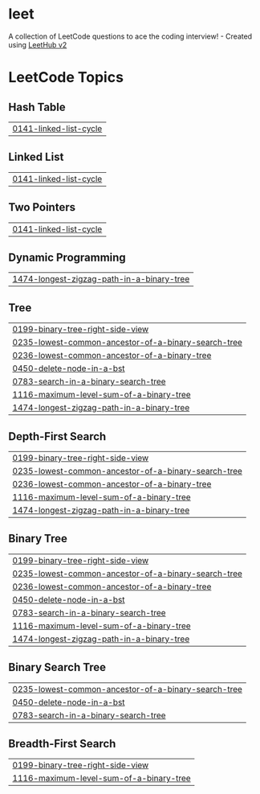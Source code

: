 # leet
A collection of LeetCode questions to ace the coding interview! - Created using [LeetHub v2](https://github.com/arunbhardwaj/LeetHub-2.0)

<!---LeetCode Topics Start-->
# LeetCode Topics
## Hash Table
|  |
| ------- |
| [0141-linked-list-cycle](https://github.com/pavank-v/leet/tree/master/0141-linked-list-cycle) |
## Linked List
|  |
| ------- |
| [0141-linked-list-cycle](https://github.com/pavank-v/leet/tree/master/0141-linked-list-cycle) |
## Two Pointers
|  |
| ------- |
| [0141-linked-list-cycle](https://github.com/pavank-v/leet/tree/master/0141-linked-list-cycle) |
## Dynamic Programming
|  |
| ------- |
| [1474-longest-zigzag-path-in-a-binary-tree](https://github.com/pavank-v/leet/tree/master/1474-longest-zigzag-path-in-a-binary-tree) |
## Tree
|  |
| ------- |
| [0199-binary-tree-right-side-view](https://github.com/pavank-v/leet/tree/master/0199-binary-tree-right-side-view) |
| [0235-lowest-common-ancestor-of-a-binary-search-tree](https://github.com/pavank-v/leet/tree/master/0235-lowest-common-ancestor-of-a-binary-search-tree) |
| [0236-lowest-common-ancestor-of-a-binary-tree](https://github.com/pavank-v/leet/tree/master/0236-lowest-common-ancestor-of-a-binary-tree) |
| [0450-delete-node-in-a-bst](https://github.com/pavank-v/leet/tree/master/0450-delete-node-in-a-bst) |
| [0783-search-in-a-binary-search-tree](https://github.com/pavank-v/leet/tree/master/0783-search-in-a-binary-search-tree) |
| [1116-maximum-level-sum-of-a-binary-tree](https://github.com/pavank-v/leet/tree/master/1116-maximum-level-sum-of-a-binary-tree) |
| [1474-longest-zigzag-path-in-a-binary-tree](https://github.com/pavank-v/leet/tree/master/1474-longest-zigzag-path-in-a-binary-tree) |
## Depth-First Search
|  |
| ------- |
| [0199-binary-tree-right-side-view](https://github.com/pavank-v/leet/tree/master/0199-binary-tree-right-side-view) |
| [0235-lowest-common-ancestor-of-a-binary-search-tree](https://github.com/pavank-v/leet/tree/master/0235-lowest-common-ancestor-of-a-binary-search-tree) |
| [0236-lowest-common-ancestor-of-a-binary-tree](https://github.com/pavank-v/leet/tree/master/0236-lowest-common-ancestor-of-a-binary-tree) |
| [1116-maximum-level-sum-of-a-binary-tree](https://github.com/pavank-v/leet/tree/master/1116-maximum-level-sum-of-a-binary-tree) |
| [1474-longest-zigzag-path-in-a-binary-tree](https://github.com/pavank-v/leet/tree/master/1474-longest-zigzag-path-in-a-binary-tree) |
## Binary Tree
|  |
| ------- |
| [0199-binary-tree-right-side-view](https://github.com/pavank-v/leet/tree/master/0199-binary-tree-right-side-view) |
| [0235-lowest-common-ancestor-of-a-binary-search-tree](https://github.com/pavank-v/leet/tree/master/0235-lowest-common-ancestor-of-a-binary-search-tree) |
| [0236-lowest-common-ancestor-of-a-binary-tree](https://github.com/pavank-v/leet/tree/master/0236-lowest-common-ancestor-of-a-binary-tree) |
| [0450-delete-node-in-a-bst](https://github.com/pavank-v/leet/tree/master/0450-delete-node-in-a-bst) |
| [0783-search-in-a-binary-search-tree](https://github.com/pavank-v/leet/tree/master/0783-search-in-a-binary-search-tree) |
| [1116-maximum-level-sum-of-a-binary-tree](https://github.com/pavank-v/leet/tree/master/1116-maximum-level-sum-of-a-binary-tree) |
| [1474-longest-zigzag-path-in-a-binary-tree](https://github.com/pavank-v/leet/tree/master/1474-longest-zigzag-path-in-a-binary-tree) |
## Binary Search Tree
|  |
| ------- |
| [0235-lowest-common-ancestor-of-a-binary-search-tree](https://github.com/pavank-v/leet/tree/master/0235-lowest-common-ancestor-of-a-binary-search-tree) |
| [0450-delete-node-in-a-bst](https://github.com/pavank-v/leet/tree/master/0450-delete-node-in-a-bst) |
| [0783-search-in-a-binary-search-tree](https://github.com/pavank-v/leet/tree/master/0783-search-in-a-binary-search-tree) |
## Breadth-First Search
|  |
| ------- |
| [0199-binary-tree-right-side-view](https://github.com/pavank-v/leet/tree/master/0199-binary-tree-right-side-view) |
| [1116-maximum-level-sum-of-a-binary-tree](https://github.com/pavank-v/leet/tree/master/1116-maximum-level-sum-of-a-binary-tree) |
<!---LeetCode Topics End-->